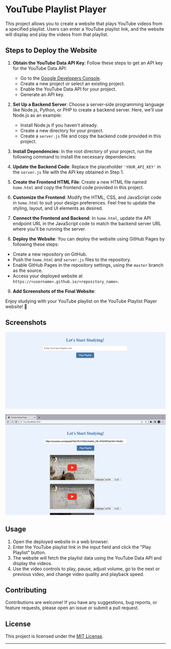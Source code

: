 # YouTube Playlist Player

This project allows you to create a website that plays YouTube videos from a specified playlist. Users can enter a YouTube playlist link, and the website will display and play the videos from that playlist.

## Steps to Deploy the Website

1. **Obtain the YouTube Data API Key**: Follow these steps to get an API key for the YouTube Data API:
   - Go to the [Google Developers Console](https://console.developers.google.com/).
   - Create a new project or select an existing project.
   - Enable the YouTube Data API for your project.
   - Generate an API key.

2. **Set Up a Backend Server**: Choose a server-side programming language like Node.js, Python, or PHP to create a backend server. Here, we'll use Node.js as an example:
   - Install Node.js if you haven't already.
   - Create a new directory for your project.
   - Create a `server.js` file and copy the backend code provided in this project.

3. **Install Dependencies**: In the root directory of your project, run the following command to install the necessary dependencies:

4. **Update the Backend Code**: Replace the placeholder `'YOUR_API_KEY'` in the `server.js` file with the API key obtained in Step 1.

5. **Create the Frontend HTML File**: Create a new HTML file named `home.html` and copy the frontend code provided in this project.

6. **Customize the Frontend**: Modify the HTML, CSS, and JavaScript code in `home.html` to suit your design preferences. Feel free to update the styling, layout, and UI elements as desired.

7. **Connect the Frontend and Backend**: In `home.html`, update the API endpoint URL in the JavaScript code to match the backend server URL where you'll be running the server.

8. **Deploy the Website**: You can deploy the website using GitHub Pages by following these steps:
- Create a new repository on GitHub.
- Push the `home.html` and `server.js` files to the repository.
- Enable GitHub Pages in the repository settings, using the `master` branch as the source.
- Access your deployed website at `https://<username>.github.io/<repository_name>`.

9. **Add Screenshots of the Final Website**:

Enjoy studying with your YouTube playlist on the YouTube Playlist Player website! 🎉
## Screenshots

![Home Page](screenshots/home.png)

![Playlist Page](screenshots/playlist.png)
## Usage

1. Open the deployed website in a web browser.
2. Enter the YouTube playlist link in the input field and click the "Play Playlist" button.
3. The website will fetch the playlist data using the YouTube Data API and display the videos.
4. Use the video controls to play, pause, adjust volume, go to the next or previous video, and change video quality and playback speed.

## Contributing

Contributions are welcome! If you have any suggestions, bug reports, or feature requests, please open an issue or submit a pull request.

## License

This project is licensed under the [MIT License](LICENSE).

---
